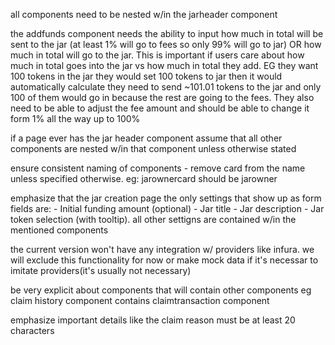 all components need to be nested w/in the jarheader component

the addfunds component needs the ability to input how much in total will be sent to the jar (at least 1% will go to fees so only 99% will go to jar) OR how much in total will go to the jar. This is important if users care about how much in total goes into the jar vs how much in total they add. EG they want 100 tokens in the jar they would set 100 tokens to jar then it would automatically calculate they need to send ~101.01 tokens to the jar and only 100 of them would go in because the rest are going to the fees. They also need to be able to adjust the fee amount and should be able to change it form 1% all the way up to 100%

if a page ever has the jar header component assume that all other components are nested w/in that component unless otherwise stated

ensure consistent naming of components - remove card from the name unless specified otherwise. eg: jarownercard should be jarowner

emphasize that the jar creation page the only settings that show up as form fields are:   - Initial funding amount (optional)  - Jar title  - Jar description - Jar token selection (with tooltip). all other settigns are contained w/in the mentioned components

the current version won't have any integration w/ providers like infura. we will exclude this functionality for now or make mock data if it's necessar to imitate providers(it's usually not necessary)

be very explicit about components that will contain other components eg claim history component contains claimtransaction component



emphasize important details like the claim reason must be at least 20 characters


